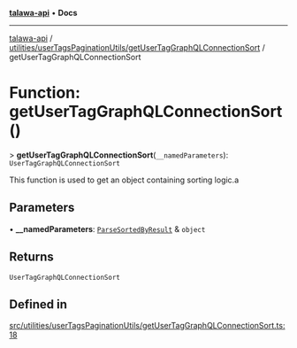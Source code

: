 [**talawa-api**](../../../../README.md) • **Docs**

***

[talawa-api](../../../../modules.md) / [utilities/userTagsPaginationUtils/getUserTagGraphQLConnectionSort](../README.md) / getUserTagGraphQLConnectionSort

# Function: getUserTagGraphQLConnectionSort()

\> **getUserTagGraphQLConnectionSort**(`__namedParameters`): `UserTagGraphQLConnectionSort`

This function is used to get an object containing sorting logic.a

## Parameters

• **\_\_namedParameters**: [`ParseSortedByResult`](../../parseUserTagSortedBy/type-aliases/ParseSortedByResult.md) & `object`

## Returns

`UserTagGraphQLConnectionSort`

## Defined in

[src/utilities/userTagsPaginationUtils/getUserTagGraphQLConnectionSort.ts:18](https://github.com/PalisadoesFoundation/talawa-api/blob/a6e7ac91b581c9109559657faf0f934f3eb41fe7/src/utilities/userTagsPaginationUtils/getUserTagGraphQLConnectionSort.ts#L18)
